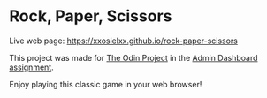 # Rock, Paper, Scissors

Live web page:
https://xxosielxx.github.io/rock-paper-scissors

This project was made for [The Odin Project](https://www.theodinproject.com/about) in the [Admin Dashboard assignment](https://www.theodinproject.com/paths/full-stack-javascript/courses/intermediate-html-and-css/lessons/admin-dashboard). 

Enjoy playing this classic game in your web browser!